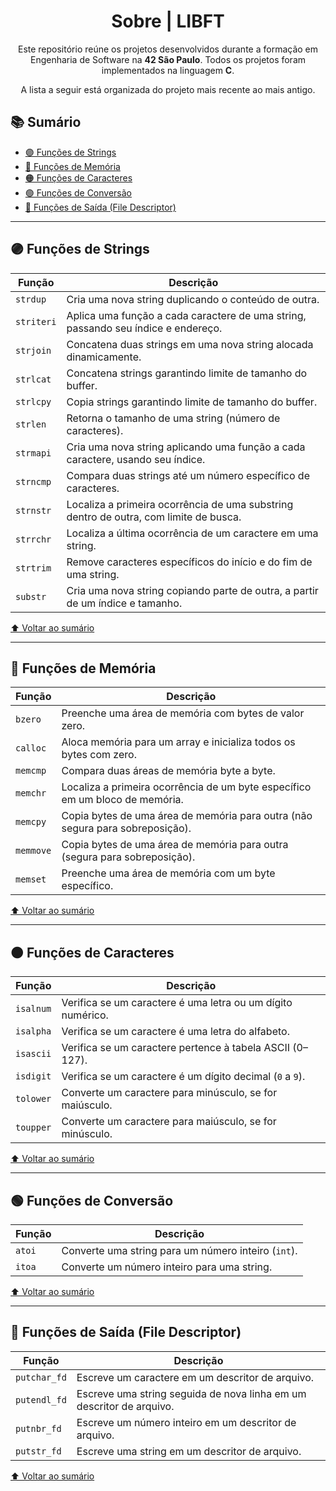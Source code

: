 <div align="center">
  <h1>Sobre | LIBFT </h1>
  <p>Este repositório reúne os projetos desenvolvidos durante a formação em Engenharia de Software na <strong>42 São Paulo</strong>.
     Todos os projetos foram implementados na linguagem <strong>C</strong>.</p>
  <p>A lista a seguir está organizada do projeto mais recente ao mais antigo.</p>
</div>

## 📚 Sumário

- [🟣 Funções de Strings](#🟣-funções-de-strings)  
- [🔵 Funções de Memória](#🔵-funções-de-memória)  
- [🟠 Funções de Caracteres](#🟠-funções-de-caracteres)  
- [🟢 Funções de Conversão](#🟢-funções-de-conversão)  
- [🔷 Funções de Saída (File Descriptor)](#🔷-funções-de-saída-file-descriptor)  

---

## 🟣 Funções de Strings

| Função       | Descrição |
|--------------|-----------|
| `strdup`     | Cria uma nova string duplicando o conteúdo de outra. |
| `striteri`   | Aplica uma função a cada caractere de uma string, passando seu índice e endereço. |
| `strjoin`    | Concatena duas strings em uma nova string alocada dinamicamente. |
| `strlcat`    | Concatena strings garantindo limite de tamanho do buffer. |
| `strlcpy`    | Copia strings garantindo limite de tamanho do buffer. |
| `strlen`     | Retorna o tamanho de uma string (número de caracteres). |
| `strmapi`    | Cria uma nova string aplicando uma função a cada caractere, usando seu índice. |
| `strncmp`    | Compara duas strings até um número específico de caracteres. |
| `strnstr`    | Localiza a primeira ocorrência de uma substring dentro de outra, com limite de busca. |
| `strrchr`    | Localiza a última ocorrência de um caractere em uma string. |
| `strtrim`    | Remove caracteres específicos do início e do fim de uma string. |
| `substr`     | Cria uma nova string copiando parte de outra, a partir de um índice e tamanho. |

[⬆ Voltar ao sumário](#📚-sumário)

---

## 🔵 Funções de Memória

| Função       | Descrição |
|--------------|-----------|
| `bzero`      | Preenche uma área de memória com bytes de valor zero. |
| `calloc`     | Aloca memória para um array e inicializa todos os bytes com zero. |
| `memcmp`     | Compara duas áreas de memória byte a byte. |
| `memchr`     | Localiza a primeira ocorrência de um byte específico em um bloco de memória. |
| `memcpy`     | Copia bytes de uma área de memória para outra (não segura para sobreposição). |
| `memmove`    | Copia bytes de uma área de memória para outra (segura para sobreposição). |
| `memset`     | Preenche uma área de memória com um byte específico. |

[⬆ Voltar ao sumário](#📚-sumário)

---

## 🟠 Funções de Caracteres

| Função       | Descrição |
|--------------|-----------|
| `isalnum`    | Verifica se um caractere é uma letra ou um dígito numérico. |
| `isalpha`    | Verifica se um caractere é uma letra do alfabeto. |
| `isascii`    | Verifica se um caractere pertence à tabela ASCII (0–127). |
| `isdigit`    | Verifica se um caractere é um dígito decimal (`0` a `9`). |
| `tolower`    | Converte um caractere para minúsculo, se for maiúsculo. |
| `toupper`    | Converte um caractere para maiúsculo, se for minúsculo. |

[⬆ Voltar ao sumário](#📚-sumário)

---

## 🟢 Funções de Conversão

| Função       | Descrição |
|--------------|-----------|
| `atoi`       | Converte uma string para um número inteiro (`int`). |
| `itoa`       | Converte um número inteiro para uma string. |

[⬆ Voltar ao sumário](#📚-sumário)

---

## 🔷 Funções de Saída (File Descriptor)

| Função       | Descrição |
|--------------|-----------|
| `putchar_fd` | Escreve um caractere em um descritor de arquivo. |
| `putendl_fd` | Escreve uma string seguida de nova linha em um descritor de arquivo. |
| `putnbr_fd`  | Escreve um número inteiro em um descritor de arquivo. |
| `putstr_fd`  | Escreve uma string em um descritor de arquivo. |

[⬆ Voltar ao sumário](#📚-sumário)


